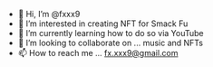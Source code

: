 - 👋 Hi, I’m @fxxx9
- 👀 I’m interested in creating NFT for Smack Fu
- 🌱 I’m currently learning how to do so via YouTube
- 💞️ I’m looking to collaborate on ... music and NFTs
- 📫 How to reach me ... fx.xxx9@gmail.com

<!---
fxxx9/fxxx9 is a ✨ special ✨ repository because its `README.md` (this file) appears on your GitHub profile.
You can click the Preview link to take a look at your changes.
--->
